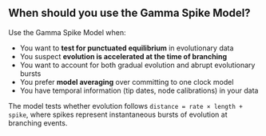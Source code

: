 ## When should you use the Gamma Spike Model?

Use the Gamma Spike Model when:
- You want to **test for punctuated equilibrium** in evolutionary data
- You suspect **evolution is accelerated at the time of branching**
- You want to account for both gradual evolution and abrupt evolutionary bursts
- You prefer **model averaging** over committing to one clock model
- You have temporal information (tip dates, node calibrations) in your data

The model tests whether evolution follows `distance = rate × length + spike`, where spikes represent instantaneous bursts of evolution at branching events.
